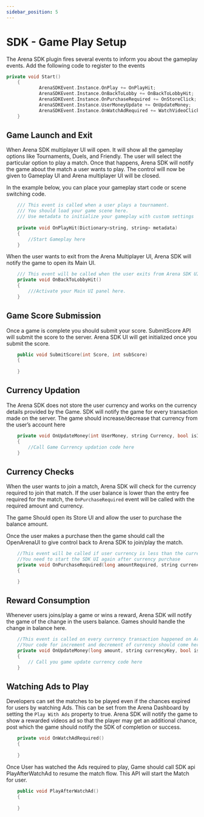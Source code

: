 ```yaml
---
sidebar_position: 5
---
```


# SDK - Game Play Setup

The Arena SDK plugin fires several events to inform you about the gameplay events. Add the following code to register to the events

```cpp
private void Start()
    {
            ArenaSDKEvent.Instance.OnPlay += OnPlayHit;
            ArenaSDKEvent.Instance.OnBackToLobby += OnBackToLobbyHit;
            ArenaSDKEvent.Instance.OnPurchaseRequired += OnStoreClick;
            ArenaSDKEvent.Instance.UserMoneyUpdate += OnUpdateMoney;
            ArenaSDKEvent.Instance.OnWatchAdRequired += WatchVideoClicked;
    }
```

## Game Launch and Exit 

When Arena SDK multiplayer UI will open. It will show all the gameplay options like Tournaments, Duels, and Friendly. The user will select the particular option to play a match. Once that happens, Arena SDK will notify the game about the match a user wants to play. The control will now be given to Gameplay UI and Arena multiplayer UI will be closed.
 
In the example below, you can place your gameplay start code or scene switching code.

```cpp
    /// This event is called when a user plays a tournament. 
    /// You should load your game scene here.
    /// Use metadata to initialize your gameplay with custom settings
 	
    private void OnPlayHit(Dictionary<string, string> metadata)
    {
	    //Start Gameplay here
    }
```

When the user wants to exit from the Arena Multiplayer UI, Arena SDK will notify the game to open its Main UI.

```cpp
    /// This event will be called when the user exits from Arena SDK UI.     
    private void OnBackToLobbyHit()
    {
        ///Activate your Main UI panel here.
    }
```

## Game Score Submission

Once a game is complete you should submit your score. SubmitScore API will submit the score to the server. Arena SDK UI will get initialized once you submit the score.

```cpp
    public void SubmitScore(int Score, int subScore)
    {
            
    }
```

## Currency Updation

The Arena SDK does not store the user currency and works on the currency details provided by the Game. SDK will notify the game for every transaction made on the server. The game should increase/decrease that currency from the user’s account here

```cpp
    private void OnUpdateMoney(int UserMoney, string Currency, bool isIncrease)
    {
        //Call Game Currency updation code here
    }
```

## Currency Checks 

When the user wants to join a match, Arena SDK will check for the currency required to join that match. If the user balance is lower than the entry fee required for the match, the `OnPurchaseRequired` event will be called with the required amount and currency.
 
The game Should open its Store UI and allow the user to purchase the balance amount.
 
Once the user makes a purchase then the game should call the OpenArenaUI to give control back to Arena SDK to join/play the match.

```cpp
    //This event will be called if user currency is less than the currency required by user to play tournament
    //You need to start the SDK UI again after currency purchase
    private void OnPurchaseRequired(long amountRequired, string currencyKey)
    {

    }
```

## Reward Consumption

Whenever users joins/play a game or wins a reward, Arena SDK will notify the game of the change in the users balance. Games should handle the change in balance here.

```cpp
    //This event is called on every currency transaction happened on Arena Server.
    //Your code for increment and decrement of currency should come here. 
    private void OnUpdateMoney(long amount, string currencyKey, bool isIncrease)
    {
        // Call you game update currency code here
    }
```

## Watching Ads to Play

Developers can set the matches to be played even if the chances expired for users by watching Ads. This can be set from the Arena Dashboard by setting the `Play With Ads` property to true. Arena SDK will notify the game to show a rewarded videos ad so that the player may get an additional chance, post which the game should notify the SDK of completion or success.

```cpp  
    private void OnWatchAdRequired()
    {
        
    }
```

Once User has watched the Ads required to play, Game should call SDK api PlayAfterWatchAd to resume the match flow. This API will start the Match for user.

```cpp
    public void PlayAfterWatchAd()
    {
        
    }
```
